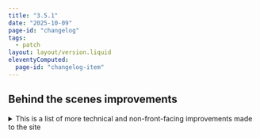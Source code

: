 ```yaml
---
title: "3.5.1"
date: "2025-10-09"
page-id: "changelog"
tags: 
  - patch
layout: layout/version.liquid
eleventyComputed:
  page-id: "changelog-item"
---
```

## Behind the scenes improvements
<details>
<summary>This is a list of more technical and non-front-facing improvements made to the site</summary>

### Improvements
#### Platform 
 - Cleaned up and removed unused packages / updated to latest versions
#### Config
 - Replaced custom filters with their built-in versions
 - Removed markdown-it, in favor of render plugin

#### Tools
 - Simplified the generation of Covenant and Forerunner alphabets on their buttons, by dropping them into a loop
</details>